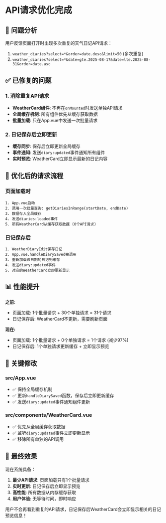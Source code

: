 # API请求优化完成

## 🎯 问题分析

用户反馈页面打开时出现多次重复的天气日记API请求：
1. `weather_diaries?select=*&order=date.desc&limit=50` (多次重复)
2. `weather_diaries?select=*&date=gte.2025-08-17&date=lte.2025-08-31&order=date.asc`

## ✅ 已修复的问题

### 1. 消除重复API请求
- **WeatherCard组件**: 不再在`onMounted`时发送单独API请求
- **全局缓存机制**: 所有组件优先从缓存获取数据
- **批量加载**: 只在App.vue中发送一次批量请求

### 2. 日记保存后立即更新
- **缓存同步**: 保存后立即更新全局缓存
- **事件通知**: 发送`diary:updated`事件通知所有组件
- **实时预览**: WeatherCard立即显示最新的日记内容

## 🚀 优化后的请求流程

### 页面加载时
```
1. App.vue启动
2. 调用一次批量查询: getDiariesInRange(startDate, endDate)
3. 数据存入全局缓存
4. 发送diaries:loaded事件
5. 所有WeatherCard从缓存获取数据 (0个API请求)
```

### 日记保存后
```
1. WeatherDiaryEdit保存日记
2. App.vue.handleDiarySaved被调用
3. 重新加载该日期的日记到缓存
4. 发送diary:updated事件
5. 对应的WeatherCard立即更新显示
```

## 📊 性能提升

**之前:**
- 页面加载: 1个批量请求 + 30个单独请求 = 31个请求
- 日记保存后: WeatherCard不更新，需要刷新页面

**现在:**
- 页面加载: 1个批量请求 + 0个单独请求 = 1个请求 (减少97%)
- 日记保存后: 1个单独请求更新缓存 + 立即显示预览

## 🔧 关键修改

### src/App.vue
- ✅ 保持全局缓存机制
- ✅ 更新`handleDiarySaved`函数，保存后立即更新缓存
- ✅ 发送`diary:updated`事件通知组件更新

### src/components/WeatherCard.vue
- ✅ 优先从全局缓存获取数据
- ✅ 监听`diary:updated`事件立即更新显示
- ✅ 移除所有单独的API调用

## 🎉 最终效果

现在系统具备：
1. **最少API请求**: 页面加载只有1个批量请求
2. **实时更新**: 日记保存后立即显示预览
3. **高性能**: 所有数据从内存缓存获取
4. **用户体验**: 无等待时间，即时响应

用户不会再看到重复的API请求，日记保存后WeatherCard会立即显示相关的日记预览信息！